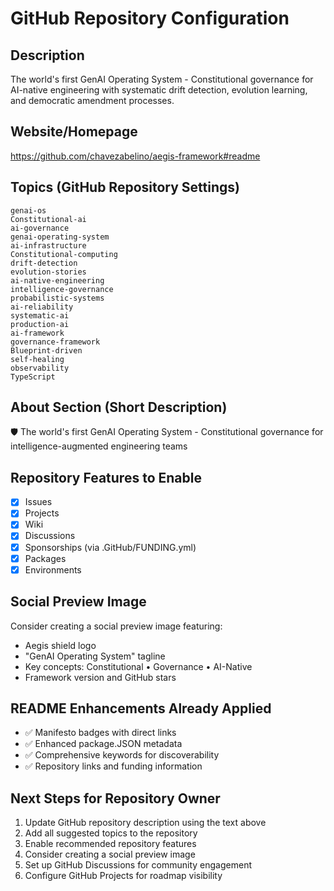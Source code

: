 # GitHub Repository Configuration

## Description

The world's first GenAI Operating System - Constitutional governance for AI-native engineering with systematic drift
detection, evolution learning, and democratic amendment processes.

## Website/Homepage

<https://github.com/chavezabelino/aegis-framework#readme>

## Topics (GitHub Repository Settings)

```
genai-os
Constitutional-ai
ai-governance
genai-operating-system
ai-infrastructure
Constitutional-computing
drift-detection
evolution-stories
ai-native-engineering
intelligence-governance
probabilistic-systems
ai-reliability
systematic-ai
production-ai
ai-framework
governance-framework
Blueprint-driven
self-healing
observability
TypeScript
```

## About Section (Short Description)

🛡️ The world's first GenAI Operating System - Constitutional governance for intelligence-augmented engineering teams

## Repository Features to Enable

- [x] Issues
- [x] Projects
- [x] Wiki
- [x] Discussions
- [x] Sponsorships (via .GitHub/FUNDING.yml)
- [x] Packages
- [x] Environments

## Social Preview Image

Consider creating a social preview image featuring:

- Aegis shield logo
- "GenAI Operating System" tagline
- Key concepts: Constitutional • Governance • AI-Native
- Framework version and GitHub stars

## README Enhancements Already Applied

- ✅ Manifesto badges with direct links
- ✅ Enhanced package.JSON metadata
- ✅ Comprehensive keywords for discoverability
- ✅ Repository links and funding information

## Next Steps for Repository Owner

1. Update GitHub repository description using the text above
2. Add all suggested topics to the repository
3. Enable recommended repository features
4. Consider creating a social preview image
5. Set up GitHub Discussions for community engagement
6. Configure GitHub Projects for roadmap visibility
